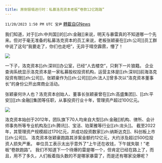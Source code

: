 ```yaml
---
title: 房倒银塌进行时：私募洛克资本老板“卷款12亿跑路”
---
```

`11/20/2023 1:50 PM UTC 宝尹` [轉載自GNews](https://gnews.org/articles/1997371)

我们知道，对于[[zh:中共国]]的[[zh:金融]]来说，明天与暴雷真的不知道哪一个先来。但对于毫无准备的私募洛克资本的员工来说，老板张颖豪在[[zh:公司]]员工群中说了这句“我要走了，你们也走吧”，无异于晴空霹雳，懵了！

![](https://i.imgur.com/jKm2nh6.jpg)

一下子，洛克资本[[zh:深圳]]办公室，已经“人去楼空”，只剩下一片狼籍。
企业查询系统显示洛克资本是一家私募股权投资机构，运营主体是[[zh:深圳]]前海洛克投资有限[[zh:公司]]，张颖豪作为[[zh:公司]][[zh:法人]]曾多次以“洛克资本董事长”的身份公开出席商业活动。

张颖豪何许人也？洛克资本创始人、董事长张颖豪曾在[[zh:高盛集团]]、[[zh:平安]][[zh:金融]]集团等任职，从事投资行业十年，管理资产超过100亿元。

![](https://i.imgur.com/RENhfoi.jpg)

洛克资本始创于2012年，团队旗下70人均来自大型[[zh:金融]]机构、律所、会计师事务所等专业机构及[[zh:腾讯]]、宝洁、珀莱雅等行业[[zh:龙头]]。
截至2022年，其管理资产规模超过170亿元，并成功投资数家[[zh:纳斯达克]]、科创板上市[[zh:公司]]。
洛克资本张颖豪跑路其涉案金额约12亿元，大约涉及超过500位投资人损失严重。
单位员工表示太出乎意外了“上午还在收钱，下午就失联！”老板“卷款跑路”。
我们不知道下一个待爆的雷是哪一个，但肯定已经在路上了，而且，用不了多久，人们板着指头数的不是哪家暴雷了，而是还有哪家没爆呢？

